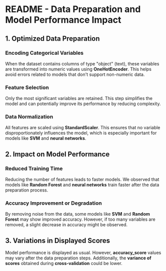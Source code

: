 # README - Data Preparation and Model Performance Impact

## 1. Optimized Data Preparation

### Encoding Categorical Variables
When the dataset contains columns of type "object" (text), these variables are transformed into numeric values using **OneHotEncoder**. This helps avoid errors related to models that don't support non-numeric data.

### Feature Selection
Only the most significant variables are retained. This step simplifies the model and can potentially improve its performance by reducing complexity.

### Data Normalization
All features are scaled using **StandardScaler**. This ensures that no variable disproportionately influences the model, which is especially important for models like **SVM** and **neural networks**.

## 2. Impact on Model Performance

### Reduced Training Time
Reducing the number of features leads to faster models. We observed that models like **Random Forest** and **neural networks** train faster after the data preparation process.

### Accuracy Improvement or Degradation
By removing noise from the data, some models like **SVM** and **Random Forest** may show improved accuracy. However, if too many variables are removed, a slight decrease in accuracy might be observed.

## 3. Variations in Displayed Scores
Model performance is displayed as usual. However, **accuracy_score** values may vary after the data preparation steps. Additionally, the **variance of scores** obtained during **cross-validation** could be lower.
